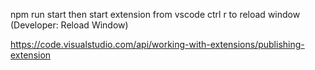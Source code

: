 npm run start
then start extension from vscode
ctrl r to reload window (Developer: Reload Window)

https://code.visualstudio.com/api/working-with-extensions/publishing-extension
